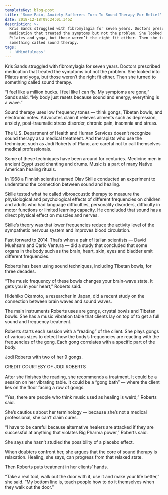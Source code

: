 ```yaml
---
templateKey: blog-post
title: 'Some Pain, Anxiety Sufferers Turn To Sound Therapy For Relief'
date: 2018-12-18T09:24:01.345Z
description: >-
  Kris Sands struggled with fibromylagia for seven years. Doctors prescribed
  medication that treated the symptoms but not the problem. She looked into
  Pilates and yoga, but those weren’t the right fit either. Then she turned to
  something called sound therapy.
tags:
  - '#Mindfulness'
---
```

Kris Sands struggled with fibromylagia for seven years. Doctors prescribed medication that treated the symptoms but not the problem. She looked into Pilates and yoga, but those weren’t the right fit either. Then she turned to something called sound therapy.

“I feel like a million bucks. I feel like I can fly. My symptoms are gone,” Sands said. “My body just resets because sound and energy, everything is a wave.”



Sound therapy uses low frequency tones — think gongs, Tibetan bowls, and electronic notes. Advocates claim it relieves ailments such as depression, anxiety, post-traumatic stress disorder, chronic pain, insomnia and stress.



The U.S. Department of Health and Human Services doesn’t recognize sound therapy as a medical treatment. And therapists who use the technique, such as Jodi Roberts of Plano, are careful not to call themselves medical professionals.



Some of these techniques have been around for centuries. Medicine men in ancient Egypt used chanting and drums. Music is a part of many Native American healing rituals.



In 1968 a Finnish scientist named Olav Skille conducted an experiment to understand the connection between sound and healing.



Skille tested what he called vibroacoustic therapy to measure the physiological and psychological effects of different frequencies on children and adults who had language difficulties, personality disorders, difficulty in motor functions or limited learning capacity. He concluded that sound has a direct physical effect on muscles and nerves.



Skille’s theory was that lower frequencies reduce the activity level of the sympathetic nervous system and improves blood circulation.



Fast forward to 2014. That’s when a pair of Italian scientists — David Muehsam and Carlo Ventura — did a study that concluded that some organs in the body such as the brain, heart, skin, eyes and bladder emit different frequencies.





Roberts has been using sound techniques, including Tibetan bowls, for three decades.



“The music frequency of these bowls changes your brain-wave state. It gets you in your heart,” Roberts said.



Hidehiko Okamoto, a researcher in Japan, did a recent study on the connection between brain waves and sound waves.



The main instruments Roberts uses are gongs, crystal bowls and Tibetan bowls. She has a music vibration table that clients lay on top of to get a full sound and frequency treatment.



Roberts starts each session with a “reading” of the client. She plays gongs of various sizes to detect how the body’s frequencies are reacting with the frequencies of the gong. Each gong correlates with a specific part of the body.



Jodi Roberts with two of her 9 gongs.

CREDIT COURTESY OF JODI ROBERTS



After she finishes the reading, she recommends a treatment. It could be a session on her vibrating table. It could be a “gong bath” — where the client lies on the floor facing a row of gongs.



“Yes, there are people who think music used as healing is weird,” Roberts said.



She’s cautious about her terminology — because she’s not a medical professional, she can’t claim cures.



“I have to be careful because alternative healers are attacked if they are successful at anything that violates Big Pharma power,” Roberts said.



She says she hasn’t studied the possibility of a placebo effect.



When doubters confront her, she argues that the core of sound therapy is relaxation. Healing, she says, can progress from that relaxed state.



Then Roberts puts treatment in her clients’ hands.



“Take a real tool, walk out the door with it, use it and make your life better,” she said. “My bottom line is, teach people how to do it themselves when they walk out the door.”
